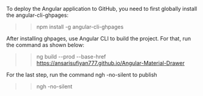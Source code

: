 To deploy the Angular application to GitHub, you need to first globally install the angular-cli-ghpages:

>> npm install -g angular-cli-ghpages 

After installing ghpages, use Angular CLI to build the project. For that, run the command as shown below:

>> ng build --prod --base-href https://ansarisufiyan777.github.io/Angular-Material-Drawer

For the last step, run the command ngh -no-silent to publish

>> ngh -no-silent